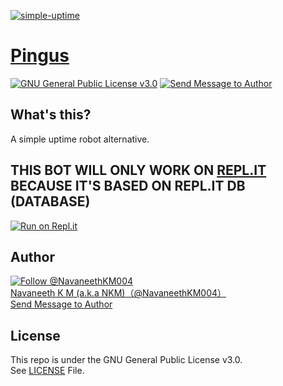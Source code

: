 [![simple-uptime](https://github-readme-stats.vercel.app/api/pin/?username=navaneethkm004&repo=simple-uptime&theme=dark)](https://github.com/navaneethkm004/simple-uptime)<br/> 
# [Pingus](https://pingus.tk)<br/>

[![GNU General Public License v3.0](https://img.shields.io/badge/License-GPLv3-blue.svg?maxAge=3600, "License")](https://github.com/navaneethkm004/simple-uptime/blob/master/LICENSE) [![Send Message to Author](https://img.shields.io/static/v1?style=flat&logo=twitter&label=Message&color=1da1f2&link=https%3A%2F%2Ftwitter.com%2Fmessages%2Fcompose%3Frecipient_id%714816987336089600&link=https%3A%2F%2Ftwitter.com%2Fmessages%2Fcompose%3Frecipient_id%714816987336089600&message=%40NavaneethKM004&maxAge=3600, "Send Message to Author")](https://twitter.com/messages/compose?recipient_id=714816987336089600)<br>

## What's this?
A simple uptime robot alternative.

## THIS BOT WILL ONLY WORK ON [REPL.IT](https://repl.it) BECAUSE IT'S BASED ON REPL.IT DB (DATABASE)

[![Run on Repl.it](https://repl.it/badge/github/navaneethkm004/simple-uptime)](https://repl.it/github/navaneethkm004/simple-uptime)

## Author

[![Follow @NavaneethKM004](https://img.shields.io/twitter/follow/NavaneethKM004?label=Follow&style=social&maxAge=3600, "Follow")](https://twitter.com/intent/follow?screen_name=NavaneethKM004)<br>
[Navaneeth K M (a.k.a NKM)（@NavaneethKM004）](https://twitter.com/NavaneethKM004)<br>
[Send Message to Author](https://twitter.com/messages/compose?recipient_id=714816987336089600)

## License

This repo is under the GNU General Public License v3.0.<br>
See [LICENSE](https://github.com/navaneethkm004/simple-uptime/blob/master/LICENSE) File.
